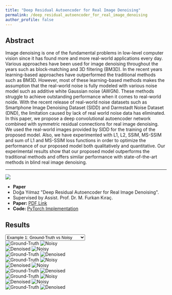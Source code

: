 ```yaml
---
title: "Deep Residual Autoencoder for Real Image Denoising"
permalink: /deep_residual_autoencoder_for_real_image_denoising
author_profile: false
---
```


<script src="assets/js/plugins/select.js"></script>
<script src="assets/js/plugins/cocoen.js"></script>

## Abstract

Image denoising is one of the fundamental problems in low-level computer vision since it has found more and more real-world applications every day. Various approaches have been used for image denoising throughout the years such as block-matching and 3D filtering (BM3D). In the recent years learning-based approaches have outperformed the traditional methods such as BM3D. However, most of these learning-based methods makes the assumption that the real-world noise is fully modeled with various noise model such as additive white Gaussian noise (AWGN). These methods struggle to achieve outstanding performance when it comes to real-world noide. With the recent release of real-world noise datasets such as Smartphone Image Denoising Dataset (SIDD) and Darmstadt Noise Dataset (DND), the limitation caused by lack of real world noise data has eliminated. In this paper, we propose a deep convolutional autoencoder network combined with symmetric residual connections for real image denoising. We used the real-world images provided by SIDD for the training of the proposed model. Also, we have experimented with L1, L2, SSIM, MS-SSIM and sum of L1 and MS-SSIM loss functions in order to optimize the performance of our proposed model both qualitatively and quantitative. Our experimental results show that our proposed model outperforms the traditional methods and offers similar performance with state-of-the-art methods in blind real image denoising.

---

<div class="paper-info">

  <div class="paper-info paper-image">
    <img src="assets/images/cs402_report_image.png" href="./assets/cs402_report.pdf">
  </div>

  <div class="paper-info paper-data">

  <ul>
    <li><b>Paper</b></li>
    <li>Doğa Yılmaz "Deep Residual Autoencoder for Real Image Denoising".</li>
    <li>Supervised by Assist. Prof. Dr. M. Furkan Kıraç.</li>
    <li><b>Paper: </b><a href="./assets/deep_residual_autoencoder_for_real_image_denoising.pdf">PDF Link</a></li>
    <li><b>Code: </b> <a href='https://github.com/yilmazdoga/Deep_Residual_Autoencoder_for_Real_Image_Denoising'>PyTorch Implementation</a></li>
  </ul>

  </div>

</div>


## Results

<select id="input" onchange="selector()" name="dropdown">
   <option value="compare0">Example 1: Ground-Truth vs Noisy</option>
   <option value="compare1">Example 1: Denoised vs Noisy</option>
   <option value="compare2">Example 1: Ground-Truth vs Denoised</option>
   <option value="compare3">Example 2: Ground-Truth vs Noisy</option>
   <option value="compare4">Example 2: Denoised vs Noisy</option>
   <option value="compare5">Example 2: Ground-Truth vs Denoised</option>
   <option value="compare6">Example 3: Ground-Truth vs Noisy</option>
   <option value="compare7">Example 3: Denoised vs Noisy</option>
   <option value="compare8">Example 3: Ground-Truth vs Noisy</option>
</select>


<div id="compare0" class="cocoen">
  <img src="assets/images/DRA_Examples/GT_0.png"  alt="Ground-Truth">
  <img src="assets/images/DRA_Examples/NOISY_0.png"  alt="Noisy">
</div>

<div id="compare1" class="cocoen">
  <img src="assets/images/DRA_Examples/DENOISED_0.png"  alt="Denoised">
  <img src="assets/images/DRA_Examples/NOISY_0.png"  alt="Noisy">
</div>

<div id="compare2" class="cocoen">
  <img src="assets/images/DRA_Examples/GT_0.png"  alt="Ground-Truth">
  <img src="assets/images/DRA_Examples/DENOISED_0.png"  alt="Denoised">
</div>

<div id="compare3" class="cocoen">
  <img src="assets/images/DRA_Examples/GT_1.png"  alt="Ground-Truth">
  <img src="assets/images/DRA_Examples/NOISY_1.png"  alt="Noisy">
</div>

<div id="compare4" class="cocoen">
  <img src="assets/images/DRA_Examples/DENOISED_1.png"  alt="Denoised">
  <img src="assets/images/DRA_Examples/NOISY_1.png"  alt="Noisy">
</div>

<div id="compare5" class="cocoen">
  <img src="assets/images/DRA_Examples/GT_1.png"  alt="Ground-Truth">
  <img src="assets/images/DRA_Examples/DENOISED_1.png"  alt="Denoised">
</div>
<div id="compare6" class="cocoen">
  <img src="assets/images/DRA_Examples/GT_2.png"  alt="Ground-Truth">
  <img src="assets/images/DRA_Examples/NOISY_2.png"  alt="Noisy">
</div>

<div id="compare7" class="cocoen">
  <img src="assets/images/DRA_Examples/DENOISED_2.png"  alt="Denoised">
  <img src="assets/images/DRA_Examples/NOISY_2.png"  alt="Noisy">
</div>

<div id="compare8" class="cocoen">
  <img src="assets/images/DRA_Examples/GT_2.png"  alt="Ground-Truth">
  <img src="assets/images/DRA_Examples/DENOISED_2.png"  alt="Denoised">
</div>


<script>
document.querySelectorAll('.cocoen').forEach(function(element){
new Cocoen(element);
});
selector();
</script>

